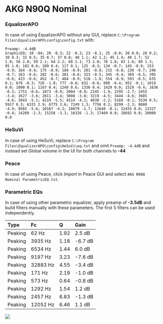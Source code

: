 # AKG N90Q Nominal

### EqualizerAPO
In case of using EqualizerAPO without any GUI, replace `C:\Program Files\EqualizerAPO\config\config.txt`
with:
```
Preamp: -4.4dB
GraphicEQ: 10 -84; 20 -0.3; 22 -0.2; 23 -0.1; 25 -0.0; 26 0.0; 28 0.2; 30 0.3; 32 0.5; 35 0.7; 37 0.8; 40 1.1; 42 1.2; 45 1.4; 49 1.7; 52 1.9; 56 2.0; 59 2.1; 64 2.2; 68 2.1; 73 2.0; 78 1.8; 83 1.6; 89 1.3; 95 1.0; 102 0.6; 109 0.4; 117 0.1; 125 -0.3; 134 -0.7; 143 -0.9; 153 -0.9; 164 -0.9; 175 -0.9; 188 -0.9; 201 -0.8; 215 -0.8; 230 -0.7; 246 -0.7; 263 -0.6; 282 -0.6; 301 -0.6; 323 -0.5; 345 -0.4; 369 -0.5; 395 -0.6; 423 -0.6; 452 -0.7; 484 -0.9; 518 -1.0; 554 -0.9; 593 -0.5; 635 0.1; 679 -0.3; 726 -1.0; 777 -0.8; 832 -0.6; 890 -0.4; 952 -0.1; 1019 0.0; 1090 0.1; 1167 0.4; 1248 0.6; 1336 0.4; 1429 0.0; 1529 -0.4; 1636 -0.3; 1751 -0.6; 1873 -0.9; 2004 -0.9; 2145 -1.9; 2295 -2.7; 2455 -3.4; 2627 -3.6; 2811 -3.4; 3008 -3.8; 3219 -4.5; 3444 -4.6; 3685 -4.6; 3943 -5.1; 4219 -5.5; 4514 -4.2; 4830 -2.2; 5168 -0.1; 5530 0.5; 5917 0.3; 6331 2.9; 6775 3.6; 7249 1.3; 7756 0.2; 8299 -2.3; 8880 -4.9; 9502 -5.6; 10167 -4.2; 10879 -1.7; 11640 -0.1; 12455 0.0; 13327 -0.4; 14260 -2.3; 15258 -3.1; 16326 -1.3; 17469 0.0; 18692 0.0; 20000 0.0
```

### HeSuVi
In case of using HeSuVi, replace `C:\Program Files\EqualizerAPO\config\HeSuVi\eq.txt` and omit `Preamp:
-4.4dB` and instead set Global volume in the UI for both channels to **-44**

### Peace
In case of using Peace, click *Import* in Peace GUI and select `AKG N90Q Nominal ParametricEQ.txt`.

### Parametric EQs
In case of using other parametric equalizer, apply preamp of **-3.5dB** and build filters manually with
these parameters. The first 5 filters can be used independently.

| Type    | Fc       |    Q | Gain    |
|:--------|:---------|:-----|:--------|
| Peaking | 62 Hz    | 1.92 | 2.5 dB  |
| Peaking | 3935 Hz  | 1.18 | -6.7 dB |
| Peaking | 6534 Hz  | 1.44 | 6.0 dB  |
| Peaking | 9197 Hz  | 3.23 | -7.6 dB |
| Peaking | 32883 Hz | 4.55 | -3.4 dB |
| Peaking | 171 Hz   | 2.19 | -1.0 dB |
| Peaking | 573 Hz   | 0.64 | -0.8 dB |
| Peaking | 1292 Hz  | 1.54 | 1.2 dB  |
| Peaking | 2457 Hz  | 6.83 | -1.3 dB |
| Peaking | 12052 Hz | 6.46 | 1.1 dB  |

![](https://raw.githubusercontent.com/jaakkopasanen/AutoEq/master/results/innerfidelity/sbaf-serious/AKG%20N90Q%20Nominal/AKG%20N90Q%20Nominal.png)